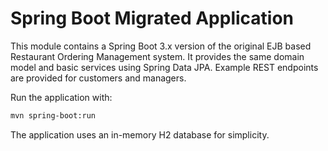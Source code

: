 # Spring Boot Migrated Application

This module contains a Spring Boot 3.x version of the original EJB based
Restaurant Ordering Management system. It provides the same domain model
and basic services using Spring Data JPA. Example REST endpoints are
provided for customers and managers.

Run the application with:

```bash
mvn spring-boot:run
```

The application uses an in-memory H2 database for simplicity.
